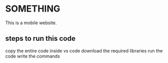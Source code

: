 # SOMETHING
This is a mobile website.
## steps to run this code
copy the entire code inside vs code
download the required libraries
run the code
write the commands
